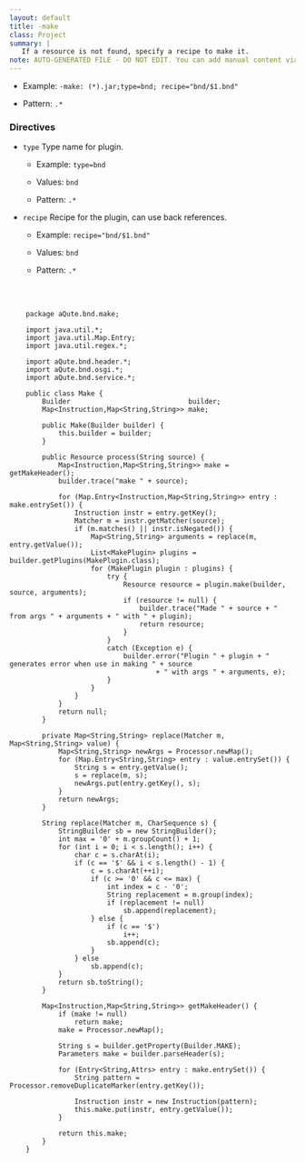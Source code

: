 ```yaml
---
layout: default
title: -make
class: Project
summary: |
   If a resource is not found, specify a recipe to make it.
note: AUTO-GENERATED FILE - DO NOT EDIT. You can add manual content via same filename in ext folder. 
---
```


- Example: `-make: (*).jar;type=bnd; recipe="bnd/$1.bnd"`

- Pattern: `.*`

### Directives 

- `type` Type name for plugin.
  - Example: `type=bnd`

  - Values: `bnd`

  - Pattern: `.*`


- `recipe` Recipe for the plugin, can use back references.
  - Example: `recipe="bnd/$1.bnd"`

  - Values: `bnd`

  - Pattern: `.*`

<!-- Manual content from: ext/make.md --><br /><br />

		package aQute.bnd.make;
		
		import java.util.*;
		import java.util.Map.Entry;
		import java.util.regex.*;
		
		import aQute.bnd.header.*;
		import aQute.bnd.osgi.*;
		import aQute.bnd.service.*;
		
		public class Make {
			Builder								builder;
			Map<Instruction,Map<String,String>>	make;
		
			public Make(Builder builder) {
				this.builder = builder;
			}
		
			public Resource process(String source) {
				Map<Instruction,Map<String,String>> make = getMakeHeader();
				builder.trace("make " + source);
		
				for (Map.Entry<Instruction,Map<String,String>> entry : make.entrySet()) {
					Instruction instr = entry.getKey();
					Matcher m = instr.getMatcher(source);
					if (m.matches() || instr.isNegated()) {
						Map<String,String> arguments = replace(m, entry.getValue());
						List<MakePlugin> plugins = builder.getPlugins(MakePlugin.class);
						for (MakePlugin plugin : plugins) {
							try {
								Resource resource = plugin.make(builder, source, arguments);
								if (resource != null) {
									builder.trace("Made " + source + " from args " + arguments + " with " + plugin);
									return resource;
								}
							}
							catch (Exception e) {
								builder.error("Plugin " + plugin + " generates error when use in making " + source
										+ " with args " + arguments, e);
							}
						}
					}
				}
				return null;
			}
		
			private Map<String,String> replace(Matcher m, Map<String,String> value) {
				Map<String,String> newArgs = Processor.newMap();
				for (Map.Entry<String,String> entry : value.entrySet()) {
					String s = entry.getValue();
					s = replace(m, s);
					newArgs.put(entry.getKey(), s);
				}
				return newArgs;
			}
		
			String replace(Matcher m, CharSequence s) {
				StringBuilder sb = new StringBuilder();
				int max = '0' + m.groupCount() + 1;
				for (int i = 0; i < s.length(); i++) {
					char c = s.charAt(i);
					if (c == '$' && i < s.length() - 1) {
						c = s.charAt(++i);
						if (c >= '0' && c <= max) {
							int index = c - '0';
							String replacement = m.group(index);
							if (replacement != null)
								sb.append(replacement);
						} else {
							if (c == '$')
								i++;
							sb.append(c);
						}
					} else
						sb.append(c);
				}
				return sb.toString();
			}
		
			Map<Instruction,Map<String,String>> getMakeHeader() {
				if (make != null)
					return make;
				make = Processor.newMap();
		
				String s = builder.getProperty(Builder.MAKE);
				Parameters make = builder.parseHeader(s);
		
				for (Entry<String,Attrs> entry : make.entrySet()) {
					String pattern = Processor.removeDuplicateMarker(entry.getKey());
		
					Instruction instr = new Instruction(pattern);
					this.make.put(instr, entry.getValue());
				}
		
				return this.make;
			}
		}
